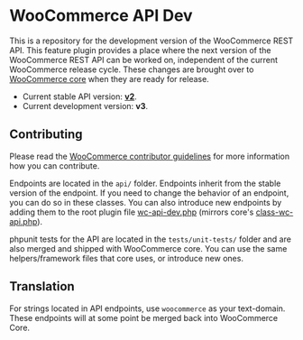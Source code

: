 # WooCommerce API Dev

This is a repository for the development version of the WooCommerce REST API. This feature plugin provides a place where the next version of the WooCommerce REST API can be worked on, independent of the current WooCommerce release cycle. These changes are brought over to [WooCommerce core](https://github.com/woocommerce/woocommerce) when they are ready for release.

* Current stable API version: [**v2**](https://github.com/woocommerce/woocommerce/tree/master/includes/api).
* Current development version: **v3**.

## Contributing

Please read the [WooCommerce contributor guidelines](https://github.com/woocommerce/woocommerce/blob/master/.github/CONTRIBUTING.md) for more information how you can contribute.

Endpoints are located in the `api/` folder. Endpoints inherit from the stable version of the endpoint. If you need to change the behavior of an endpoint, you can do so in these classes. You can also introduce new endpoints by adding them to the root plugin file [wc-api-dev.php](https://github.com/woocommerce/wc-api-dev/blob/master/wc-api-dev.php) (mirrors core's [class-wc-api.php](https://github.com/woocommerce/woocommerce/blob/master/includes/class-wc-api.php)).

phpunit tests for the API are located in the `tests/unit-tests/` folder and are also merged and shipped with WooCommerce core. You can use the same helpers/framework files that core uses, or introduce new ones.

## Translation

For strings located in API endpoints, use `woocommerce` as your text-domain. These endpoints will at some point be merged back into WooCommerce Core.
